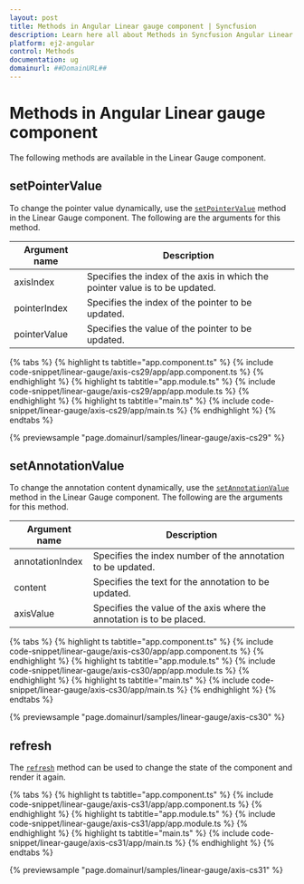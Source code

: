 ```yaml
---
layout: post
title: Methods in Angular Linear gauge component | Syncfusion
description: Learn here all about Methods in Syncfusion Angular Linear gauge component of Syncfusion Essential JS 2 and more.
platform: ej2-angular
control: Methods 
documentation: ug
domainurl: ##DomainURL##
---
```


# Methods in Angular Linear gauge component

The following methods are available in the Linear Gauge component.

## setPointerValue

To change the pointer value dynamically, use the [`setPointerValue`](https://ej2.syncfusion.com/angular/documentation/api/linear-gauge#setpointervalue) method in the Linear Gauge component. The following are the arguments for this method.

|   Argument name      |   Description                            |
|----------------------| -----------------------------------------|
|     axisIndex        |    Specifies the index of the axis in which the pointer value is to be updated.|
|     pointerIndex     |    Specifies the index of the pointer to be updated.           |
|     pointerValue     |    Specifies the value of the pointer to be updated.           |

{% tabs %}
{% highlight ts tabtitle="app.component.ts" %}
{% include code-snippet/linear-gauge/axis-cs29/app/app.component.ts %}
{% endhighlight %}
{% highlight ts tabtitle="app.module.ts" %}
{% include code-snippet/linear-gauge/axis-cs29/app/app.module.ts %}
{% endhighlight %}
{% highlight ts tabtitle="main.ts" %}
{% include code-snippet/linear-gauge/axis-cs29/app/main.ts %}
{% endhighlight %}
{% endtabs %}
  
{% previewsample "page.domainurl/samples/linear-gauge/axis-cs29" %}

## setAnnotationValue

To change the annotation content dynamically, use the [`setAnnotationValue`](https://ej2.syncfusion.com/angular/documentation/api/linear-gauge#setannotationvalue) method in the Linear Gauge component. The following are the arguments for this method.

|   Argument name      |   Description                            |
|----------------------| -----------------------------------------|
|     annotationIndex  |    Specifies the index number of the annotation to be updated. |
|     content          |    Specifies the text for the annotation to be updated.        |
|     axisValue        |    Specifies the value of the axis where the annotation is to be placed.|

{% tabs %}
{% highlight ts tabtitle="app.component.ts" %}
{% include code-snippet/linear-gauge/axis-cs30/app/app.component.ts %}
{% endhighlight %}
{% highlight ts tabtitle="app.module.ts" %}
{% include code-snippet/linear-gauge/axis-cs30/app/app.module.ts %}
{% endhighlight %}
{% highlight ts tabtitle="main.ts" %}
{% include code-snippet/linear-gauge/axis-cs30/app/main.ts %}
{% endhighlight %}
{% endtabs %}
  
{% previewsample "page.domainurl/samples/linear-gauge/axis-cs30" %}

## refresh

The [`refresh`](https://ej2.syncfusion.com/angular/documentation/api/linear-gauge#refresh) method can be used to change the state of the component and render it again.

{% tabs %}
{% highlight ts tabtitle="app.component.ts" %}
{% include code-snippet/linear-gauge/axis-cs31/app/app.component.ts %}
{% endhighlight %}
{% highlight ts tabtitle="app.module.ts" %}
{% include code-snippet/linear-gauge/axis-cs31/app/app.module.ts %}
{% endhighlight %}
{% highlight ts tabtitle="main.ts" %}
{% include code-snippet/linear-gauge/axis-cs31/app/main.ts %}
{% endhighlight %}
{% endtabs %}
  
{% previewsample "page.domainurl/samples/linear-gauge/axis-cs31" %}